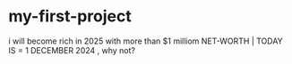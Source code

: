 # my-first-project

i will become rich in 2025 with more than $1 milliom NET-WORTH | TODAY IS = 1 DECEMBER 2024 , why not?
